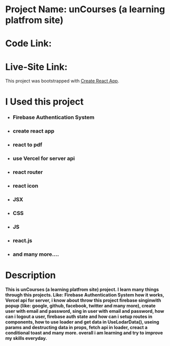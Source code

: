 # Project Name: unCourses (a learning platfrom site)

# Code Link: 
# Live-Site Link: 

This project was bootstrapped with [Create React App](https://github.com/facebook/create-react-app).

# I Used this project
* ### Firebase Authentication System
* ### create react app
* ### react to pdf
* ### use Vercel for server api
* ### react router
* ### react icon
* ### JSX
* ### CSS
* ### JS
* ### react.js
* ### and many more....

# Description

#### This is unCourses (a learning platfrom site) project. I learn many things through this projects. Like: Firebase Authentication System how it works, Vercel api for server, i know about throw this project firebase singinwith popup (like: google, github, facebook, twitter and many more), create user with email and password, sing in user with email and password, how can i logout a user, firebase auth state and how can i setup routes in components, how to use loader and get data in UseLodarData(), useing params and destructing data in props, fetch api in loader, creact a conditional toast and many more. overall i am learning and try to improve my skills everyday. 
